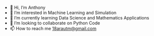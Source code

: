 - 👋 Hi, I’m Anthony
- 👀 I’m interested in Machine Learning and Simulation
- 🌱 I’m currently learning Data Science and Mathematics Applications
- 💞️ I’m looking to collaborate on Python Code
- 📫 How to reach me 18arautm@gmail.com

<!---
anthonyJamRau/anthonyJamRau is a ✨ special ✨ repository because its `README.md` (this file) appears on your GitHub profile.
You can click the Preview link to take a look at your changes.
--->
